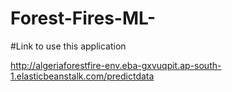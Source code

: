 # Forest-Fires-ML-
#Link to use this application

http://algeriaforestfire-env.eba-gxvuqpit.ap-south-1.elasticbeanstalk.com/predictdata
